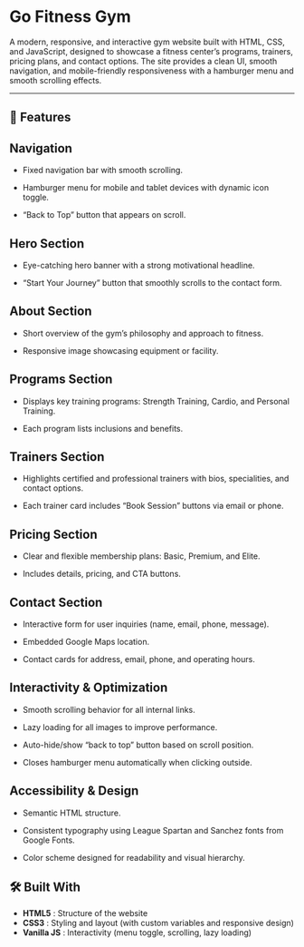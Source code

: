 # Go Fitness Gym

A modern, responsive, and interactive gym website built with HTML, CSS, and JavaScript, designed to showcase a fitness center’s programs, trainers, pricing plans, and contact options.
The site provides a clean UI, smooth navigation, and mobile-friendly responsiveness with a hamburger menu and smooth scrolling effects.

---

## 🚀 Features

## Navigation

- Fixed navigation bar with smooth scrolling.

- Hamburger menu for mobile and tablet devices with dynamic icon toggle.

- “Back to Top” button that appears on scroll.

## Hero Section

- Eye-catching hero banner with a strong motivational headline.

- “Start Your Journey” button that smoothly scrolls to the contact form.

## About Section

- Short overview of the gym’s philosophy and approach to fitness.

- Responsive image showcasing equipment or facility.

## Programs Section

- Displays key training programs: Strength Training, Cardio, and Personal Training.

- Each program lists inclusions and benefits.

## Trainers Section

- Highlights certified and professional trainers with bios, specialities, and contact options.

- Each trainer card includes “Book Session” buttons via email or phone.

## Pricing Section

- Clear and flexible membership plans: Basic, Premium, and Elite.

- Includes details, pricing, and CTA buttons.

## Contact Section

- Interactive form for user inquiries (name, email, phone, message).

- Embedded Google Maps location.

- Contact cards for address, email, phone, and operating hours.

## Interactivity & Optimization

- Smooth scrolling behavior for all internal links.

- Lazy loading for all images to improve performance.

- Auto-hide/show “back to top” button based on scroll position.

- Closes hamburger menu automatically when clicking outside.

## Accessibility & Design

- Semantic HTML structure.

- Consistent typography using League Spartan and Sanchez fonts from Google Fonts.

- Color scheme designed for readability and visual hierarchy.

## 🛠️ Built With

- **HTML5** : Structure of the website
- **CSS3**	: Styling and layout (with custom variables and responsive design)
- **Vanilla JS** :	Interactivity (menu toggle, scrolling, lazy loading)